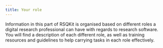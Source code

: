 ```yaml
---
title: Your role
---
```


Information in this part of RSQKit is organised based on different roles a digital research professional can have with regards to research software. You will find a description of each different role, as well as training resources and guidelines to help carrying tasks in each role effectively.

